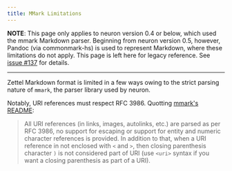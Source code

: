 ```yaml
---
title: MMark Limitations
---
```


**NOTE**: This page only applies to neuron version 0.4 or below, which used the mmark Markdown parser. Beginning from neuron version 0.5, however, Pandoc (via commonmark-hs) is used to represent Markdown, where these limitations do not apply. This page is left here for legacy reference. See [issue #137](https://github.com/srid/neuron/issues/137) for details.

---

Zettel Markdown format is limited in a few ways owing to the strict parsing nature of `mmark`, the parser library used by neuron. 

Notably, URI references must respect RFC 3986. Quotting [mmark's README](https://github.com/mmark-md/mmark#mmark-and-common-mark):

> All URI references (in links, images, autolinks, etc.) are parsed as per RFC 3986, no support for escaping or support for entity and numeric character references is provided. In addition to that, when a URI reference in not enclosed with `<` and `>`, then closing parenthesis character `)` is not considered part of URI (use `<uri>` syntax if you want a closing parenthesis as part of a URI).
